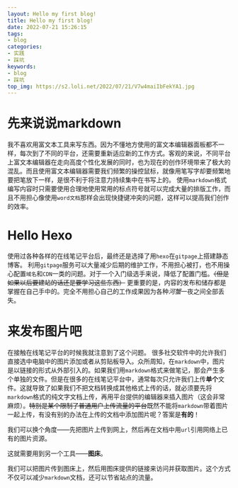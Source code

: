 ```yaml
---
layout: Hello my first blog!
title: Hello my first blog!
date: 2022-07-21 15:26:15
tags:
- blog
categories:
- 实践
- 踩坑
keywords: 
- blog
- 踩坑
top_img: https://s2.loli.net/2022/07/21/V7w4maiIbFekYA1.jpg
---
```

# 先来说说markdown
我不喜欢用富文本工具来写东西。因为不懂地方使用的富文本编辑器面板都不一样，每次到了不同的平台，还需要重新适应新的工作方式。客观的来说，不同平台上富文本编辑器在走向高度个性化发展的同时，也为现在的创作环境带来了极大的混乱。而且使用富文本编辑器需要我们频繁的操控鼠标，就像用笔写字却要频繁地要把笔放下一样，是很不利于将注意力持续集中在书写上的。
使用`markdown`格式编写内容时只需要使用合理地使用常用的标点符号就可以完成大量的排版工作，而且不用担心像使用`word文档`那样会出现快捷键冲突的问题，这样可以提高我们创作的效率。

# Hello Hexo
使用过各种各样的在线笔记平台后，最终还是选择了用`hexo`在`gitpage`上搭建静态博客。
利用`gitpage`服务可以大量减少后期的维护工作，不用担心被打，也不用操心配置`域名`和`CDN`一类的问题。对于一个入门级选手来说，降低了配置门槛。~~（但是如果以后要建站的话还是要学习这些东西）~~
更重要的是，内容的发布和储存都是掌握在自己手中的。完全不用担心自己的工作成果因为各种*河蟹*一夜之间全部丢失。

# 来发布图片吧
在接触在线笔记平台的时候我就注意到了这个问题。
很多社交软件中的允许我们直接选中电脑中的图片添加或者从剪贴板导入。众所周知，在`markdown`中，图片是以链接的形式从外部引入的。如果我们用`markdown`格式来做笔记，那会产生多个单独的文件。但是在很多的在线笔记平台中，通常每次只允许我们上传**单个**文件。这就导致了如果我们不把文档转换成其他格式上传的话，就必须要先将`markdown`格式的纯文字文档上传，再用平台提供的编辑器来插入图片（这会非常麻烦）。~~特别是某个限制了普通用户上传流量的平台~~既然不能将`markdown`带着图片一起上传，有没有别的办法在上传的文档中添加图片呢？答案是**有的**！

我们可以换个角度——先把图片上传到网上，然后再在文档中用`url`引用网络上已有的图片资源。

这就需要用到另一个工具——**图床**。

我们可以把图片传到图床上，然后用图床提供的链接来访问并获取图片。这个方式不仅可以减少`markdown`文档，还可以节省站点的流量。
